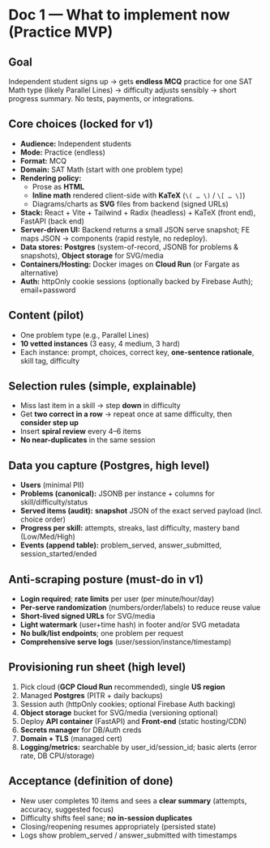 # Doc 1 — What to implement **now** (Practice MVP)

## Goal
Independent student signs up → gets **endless MCQ** practice for one SAT Math type (likely Parallel Lines) → difficulty adjusts sensibly → short progress summary. No tests, payments, or integrations.

## Core choices (locked for v1)
- **Audience:** Independent students  
- **Mode:** Practice (endless)  
- **Format:** MCQ  
- **Domain:** SAT Math (start with one problem type)  
- **Rendering policy:**  
  - Prose as **HTML**  
  - **Inline math** rendered client-side with **KaTeX** (`\( … \)` / `\[ … \]`)  
  - Diagrams/charts as **SVG** files from backend (signed URLs)
- **Stack:** React + Vite + Tailwind + Radix (headless) + KaTeX (front end), FastAPI (back end)  
- **Server-driven UI:** Backend returns a small JSON serve snapshot; FE maps JSON → components (rapid restyle, no redeploy).  
- **Data stores:** **Postgres** (system-of-record, JSONB for problems & snapshots), **Object storage** for SVG/media  
- **Containers/Hosting:** Docker images on **Cloud Run** (or Fargate as alternative)  
- **Auth:** httpOnly cookie sessions (optionally backed by Firebase Auth); email+password

## Content (pilot)
- One problem type (e.g., Parallel Lines)  
- **10 vetted instances** (3 easy, 4 medium, 3 hard)  
- Each instance: prompt, choices, correct key, **one-sentence rationale**, skill tag, difficulty

## Selection rules (simple, explainable)
- Miss last item in a skill → step **down** in difficulty  
- Get **two correct in a row** → repeat once at same difficulty, then **consider step up**  
- Insert **spiral review** every 4–6 items  
- **No near-duplicates** in the same session

## Data you capture (Postgres, high level)
- **Users** (minimal PII)  
- **Problems (canonical):** JSONB per instance + columns for skill/difficulty/status  
- **Served items (audit):** **snapshot** JSON of the exact served payload (incl. choice order)  
- **Progress per skill:** attempts, streaks, last difficulty, mastery band (Low/Med/High)  
- **Events (append table):** problem_served, answer_submitted, session_started/ended

## Anti-scraping posture (must-do in v1)
- **Login required**; **rate limits** per user (per minute/hour/day)  
- **Per-serve randomization** (numbers/order/labels) to reduce reuse value  
- **Short-lived signed URLs** for SVG/media  
- **Light watermark** (user+time hash) in footer and/or SVG metadata  
- **No bulk/list endpoints**; one problem per request  
- **Comprehensive serve logs** (user/session/instance/timestamp)

## Provisioning run sheet (high level)
1. Pick cloud (**GCP Cloud Run** recommended), single **US region**  
2. Managed **Postgres** (PITR + daily backups)  
3. Session auth (httpOnly cookies; optional Firebase Auth backing)  
4. **Object storage** bucket for SVG/media (versioning optional)  
5. Deploy **API container** (FastAPI) and **Front-end** (static hosting/CDN)  
6. **Secrets manager** for DB/Auth creds  
7. **Domain + TLS** (managed cert)  
8. **Logging/metrics:** searchable by user_id/session_id; basic alerts (error rate, DB CPU/storage)

## Acceptance (definition of done)
- New user completes 10 items and sees a **clear summary** (attempts, accuracy, suggested focus)  
- Difficulty shifts feel sane; **no in-session duplicates**  
- Closing/reopening resumes appropriately (persisted state)  
- Logs show problem_served / answer_submitted with timestamps
